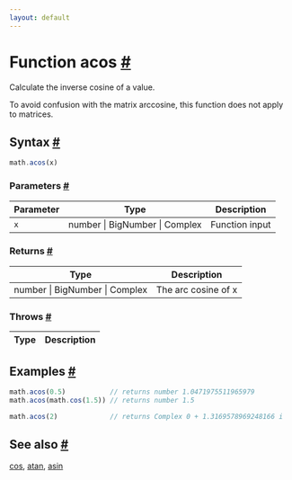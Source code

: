```yaml
---
layout: default
---
```


<!-- Note: This file is automatically generated from source code comments. Changes made in this file will be overridden. -->

<h1 id="function-acos">Function acos <a href="#function-acos" title="Permalink">#</a></h1>

Calculate the inverse cosine of a value.

To avoid confusion with the matrix arccosine, this function does not
apply to matrices.


<h2 id="syntax">Syntax <a href="#syntax" title="Permalink">#</a></h2>

```js
math.acos(x)
```

<h3 id="parameters">Parameters <a href="#parameters" title="Permalink">#</a></h3>

Parameter | Type | Description
--------- | ---- | -----------
`x` | number &#124; BigNumber &#124; Complex | Function input

<h3 id="returns">Returns <a href="#returns" title="Permalink">#</a></h3>

Type | Description
---- | -----------
number &#124; BigNumber &#124; Complex | The arc cosine of x


<h3 id="throws">Throws <a href="#throws" title="Permalink">#</a></h3>

Type | Description
---- | -----------


<h2 id="examples">Examples <a href="#examples" title="Permalink">#</a></h2>

```js
math.acos(0.5)           // returns number 1.0471975511965979
math.acos(math.cos(1.5)) // returns number 1.5

math.acos(2)             // returns Complex 0 + 1.3169578969248166 i
```


<h2 id="see-also">See also <a href="#see-also" title="Permalink">#</a></h2>

[cos](cos.html),
[atan](atan.html),
[asin](asin.html)
